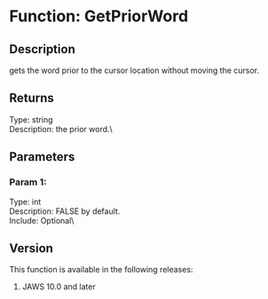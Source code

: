 # Function: GetPriorWord

## Description

gets the word prior to the cursor location without moving the cursor.

## Returns

Type: string\
Description: the prior word.\

## Parameters

### Param 1:

Type: int\
Description: FALSE by default.\
Include: Optional\

## Version

This function is available in the following releases:

1.  JAWS 10.0 and later
